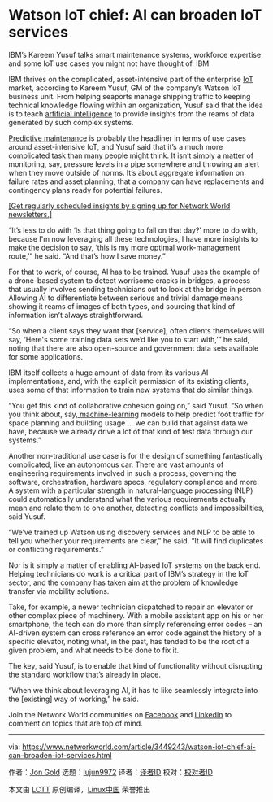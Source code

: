 [#]: collector: (lujun9972)
[#]: translator: ( )
[#]: reviewer: ( )
[#]: publisher: ( )
[#]: url: ( )
[#]: subject: (Watson IoT chief: AI can broaden IoT services)
[#]: via: (https://www.networkworld.com/article/3449243/watson-iot-chief-ai-can-broaden-iot-services.html)
[#]: author: (Jon Gold https://www.networkworld.com/author/Jon-Gold/)

Watson IoT chief: AI can broaden IoT services
======
IBM’s Kareem Yusuf talks smart maintenance systems, workforce expertise and some IoT use cases you might not have thought of.
IBM

IBM thrives on the complicated, asset-intensive part of the enterprise [IoT][1] market, according to Kareem Yusuf, GM of the company’s Watson IoT business unit. From helping seaports manage shipping traffic to keeping technical knowledge flowing within an organization, Yusuf said that the idea is to teach [artificial intelligence][2] to provide insights from the reams of data generated by such complex systems.

[Predictive maintenance][3] is probably the headliner in terms of use cases around asset-intensive IoT, and Yusuf said that it’s a much more complicated task than many people might think. It isn’t simply a matter of monitoring, say, pressure levels in a pipe somewhere and throwing an alert when they move outside of norms. It’s about aggregate information on failure rates and asset planning, that a company can have replacements and contingency plans ready for potential failures.

[[Get regularly scheduled insights by signing up for Network World newsletters.]][4]

“It’s less to do with ‘Is that thing going to fail on that day?’ more to do with, because I'm now leveraging all these technologies, I have more insights to make the decision to say, ‘this is my more optimal work-management route,’” he said. “And that’s how I save money.”

For that to work, of course, AI has to be trained. Yusuf uses the example of a drone-based system to detect worrisome cracks in bridges, a process that usually involves sending technicians out to look at the bridge in person. Allowing AI to differentiate between serious and trivial damage means showing it reams of images of both types, and sourcing that kind of information isn’t always straightforward.

“So when a client says they want that [service], often clients themselves will say, ‘Here's some training data sets we’d like you to start with,’” he said, noting that there are also open-source and government data sets available for some applications.

IBM itself collects a huge amount of data from its various AI implementations, and, with the explicit permission of its existing clients, uses some of that information to train new systems that do similar things.

“You get this kind of collaborative cohesion going on,” said Yusuf. “So when you think about, say[, machine-learning][5] models to help predict foot traffic for space planning and building usage … we can build that against data we have, because we already drive a lot of that kind of test data through our systems.”

Another non-traditional use case is for the design of something fantastically complicated, like an autonomous car. There are vast amounts of engineering requirements involved in such a process, governing the software, orchestration, hardware specs, regulatory compliance and more. A system with a particular strength in natural-language processing (NLP) could automatically understand what the various requirements actually mean and relate them to one another, detecting conflicts and impossibilities, said Yusuf.

“We’ve trained up Watson using discovery services and NLP to be able to tell you whether your requirements are clear,” he said. “It will find duplicates or conflicting requirements.”

Nor is it simply a matter of enabling AI-based IoT systems on the back end. Helping technicians do work is a critical part of IBM’s strategy in the IoT sector, and the company has taken aim at the problem of knowledge transfer via mobility solutions.

Take, for example, a newer technician dispatched to repair an elevator or other complex piece of machinery. With a mobile assistant app on his or her smartphone, the tech can do more than simply referencing error codes – an AI-driven system can cross reference an error code against the history of a specific elevator, noting what, in the past, has tended to be the root of a given problem, and what needs to be done to fix it.

The key, said Yusuf, is to enable that kind of functionality without disrupting the standard workflow that’s already in place.

“When we think about leveraging AI, it has to like seamlessly integrate into the [existing] way of working,” he said.

Join the Network World communities on [Facebook][6] and [LinkedIn][7] to comment on topics that are top of mind.

--------------------------------------------------------------------------------

via: https://www.networkworld.com/article/3449243/watson-iot-chief-ai-can-broaden-iot-services.html

作者：[Jon Gold][a]
选题：[lujun9972][b]
译者：[译者ID](https://github.com/译者ID)
校对：[校对者ID](https://github.com/校对者ID)

本文由 [LCTT](https://github.com/LCTT/TranslateProject) 原创编译，[Linux中国](https://linux.cn/) 荣誉推出

[a]: https://www.networkworld.com/author/Jon-Gold/
[b]: https://github.com/lujun9972
[1]: https://www.networkworld.com/article/3207535/what-is-iot-how-the-internet-of-things-works.html
[2]: https://www.networkworld.com/article/3243925/artificial-intelligence-may-not-need-networks-at-all.html
[3]: https://www.networkworld.com/article/3340132/why-predictive-maintenance-hasn-t-taken-off-as-expected.html
[4]: https://www.networkworld.com/newsletters/signup.html
[5]: https://www.networkworld.com/article/3202701/the-inextricable-link-between-iot-and-machine-learning.html
[6]: https://www.facebook.com/NetworkWorld/
[7]: https://www.linkedin.com/company/network-world
